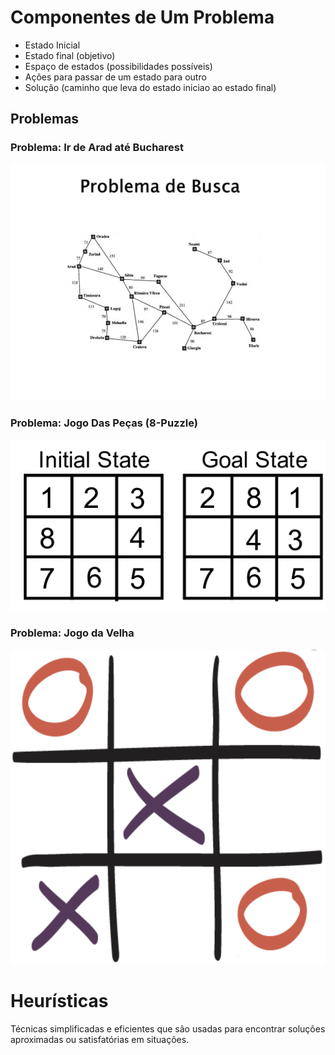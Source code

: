 # Componentes de Um Problema
- Estado Inicial
- Estado final (objetivo)
- Espaço de estados (possibilidades possíveis)
- Ações para passar de um estado para outro
- Solução (caminho que leva do estado iniciao ao estado final)          

## Problemas

### Problema: Ir de Arad até Bucharest
![arad ate bucharest img](image.png)        

### Problema: Jogo Das Peças (8-Puzzle)
![8-puzzle img](image-1.png)            


### Problema: Jogo da Velha         
![jogo da velha img](image-2.png)

# Heurísticas
Técnicas simplificadas e eficientes que são usadas para encontrar soluções aproximadas ou satisfatórias em situações.